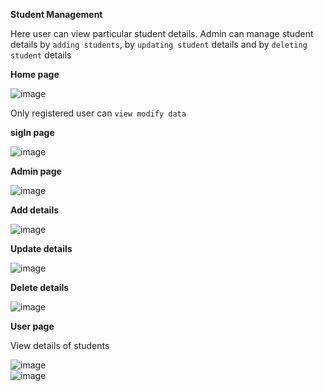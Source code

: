 **Student Management**

Here user can view particular student details. Admin can manage student details by `adding students`, by `updating student` details and by `deleting student` details

**Home page**

![image](https://user-images.githubusercontent.com/69582723/167304944-e0780dbf-f7c3-4b5b-8169-04e8076a008f.png)

Only registered user can `view modify data`

**sigIn page**

![image](https://user-images.githubusercontent.com/69582723/167305318-b0e3e3be-d56f-419d-bf0b-a672183965aa.png)

**Admin page**

![image](https://user-images.githubusercontent.com/69582723/167305371-46e9661f-a711-4883-890c-99465449ee4a.png)

**Add details**

![image](https://user-images.githubusercontent.com/69582723/167305425-8a15c3ef-eaf0-4ebc-a9fd-2fa68005bdc2.png)

**Update details**

![image](https://user-images.githubusercontent.com/69582723/167305474-c4363707-e491-4f0f-955e-2c09bda22a57.png)

**Delete details**

![image](https://user-images.githubusercontent.com/69582723/167305587-0b49da4c-d12d-4b1d-ae8d-39d8c594f8ca.png)

**User page**

View details of students

![image](https://user-images.githubusercontent.com/69582723/167305013-6670e935-25a5-4c6b-abc2-7332090074dd.png)  
![image](https://user-images.githubusercontent.com/69582723/230783101-6725ad62-2602-4da7-81b7-d290b9f96225.png)
